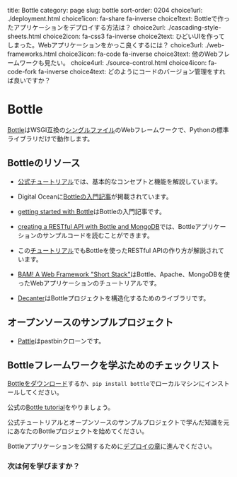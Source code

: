 title: Bottle
category: page
slug: bottle
sort-order: 0204
choice1url: ./deployment.html
choice1icon: fa-share fa-inverse
choice1text: Bottleで作ったアプリケーションをデプロイする方法は？
choice2url: ./cascading-style-sheets.html
choice2icon: fa-css3 fa-inverse
choice2text: ひどいUIを作ってしまった。Webアプリケーションをかっこ良くするには？
choice3url: ./web-frameworks.html
choice3icon: fa-code fa-inverse
choice3text: 他のWebフレームワークも見たい。
choice4url: ./source-control.html
choice4icon: fa-code-fork fa-inverse
choice4text: どのようにコードのバージョン管理をすれば良いですか？


# Bottle
<!-- [Bottle](http://bottlepy.org/docs/dev/index.html) is a WSGI-compliant
[single source file](https://github.com/defnull/bottle/blob/master/bottle.py)
web framework with no external dependencies except for the standard library
included with Python. -->
[Bottle](http://bottlepy.org/docs/dev/index.html)はWSGI互換の[シングルファイル](https://github.com/defnull/bottle/blob/master/bottle.py)のWebフレームワークで、Pythonの標準ライブラリだけで動作します。


<!-- ## Bottle resources -->
## Bottleのリソース

<!-- * The [official Bottle tutorial](http://bottlepy.org/docs/dev/tutorial.html) 
  provides a thorough view of basic concepts and features for the framework. -->
* [公式チュートリアル](http://bottlepy.org/docs/dev/tutorial.html)では、基本的なコンセプトと機能を解説しています。

<!-- * Digital Ocean provides an extensive [introductory post on Bottle](https://www.digitalocean.com/community/articles/how-to-use-the-bottle-micro-framework-to-develop-python-web-apps). -->
* Digital Oceanに[Bottleの入門記事](https://www.digitalocean.com/community/articles/how-to-use-the-bottle-micro-framework-to-develop-python-web-apps)が掲載されています。

<!-- * This tutorial provides a walkthrough for
[getting started with Bottle](http://www.giantflyingsaucer.com/blog/?p=3598). -->
* [getting started with Bottle](http://www.giantflyingsaucer.com/blog/?p=3598)はBottleの入門記事です。

<!-- * Here's a short code snippet for 
  [creating a RESTful API with Bottle and MongoDB](http://myadventuresincoding.wordpress.com/2011/01/02/creating-a-rest-api-in-python-using-bottle-and-mongodb/). -->
* [creating a RESTful API with Bottle and MongoDB](http://myadventuresincoding.wordpress.com/2011/01/02/creating-a-rest-api-in-python-using-bottle-and-mongodb/)では、Bottleアプリケーションのサンプルコードを読むことができます。

<!-- * This [tutorial](http://gotofritz.net/blog/weekly-challenge/restful-python-api-bottle/) 
  is another Bottle walkthrough for creating a RESTful web API. -->
* この[チュートリアル](http://gotofritz.net/blog/weekly-challenge/restful-python-api-bottle/)でもBottleを使ったRESTful APIの作り方が解説されています。

<!-- * [BAM! A Web Framework "Short Stack"](http://reachtim.com/articles/BAM-Short-Stack.html)
  is a walkthrough of using Bottle, Apache and MongoDB to create a web
  application. -->
* [BAM! A Web Framework "Short Stack"](http://reachtim.com/articles/BAM-Short-Stack.html)はBottle、Apache、MongoDBを使ったWebアプリケーションのチュートリアルです。

<!-- * [Decanter](http://gengo.github.io/decanter/) is a library for structuring 
  Bottle projects. -->
* [Decanter](http://gengo.github.io/decanter/)はBottleプロジェクトを構造化するためのライブラリです。

<!-- ## Open source Bottle example projects -->
## オープンソースのサンプルプロジェクト
<!-- * [Pattle](https://github.com/thekad/pasttle) is a pastebin clone built with
  Bottle. -->
* [Pattle](https://github.com/thekad/pasttle)はpastbinクローンです。

<!-- ## Bottle framework learning checklist -->
## Bottleフレームワークを学ぶためのチェックリスト

<i class="fa fa-check-square-o"></i> 
<!-- [Download Bottle](https://github.com/defnull/bottle/raw/master/bottle.py) or
install via pip with ``pip install bottle`` on your local development machine. -->
[Bottleをダウンロード](https://github.com/defnull/bottle/raw/master/bottle.py)するか、``pip install bottle``でローカルマシンにインストールしてください。

<i class="fa fa-check-square-o"></i> 
<!-- Work through the official 
[Bottle tutorial](http://bottlepy.org/docs/dev/tutorial.html). -->
公式の[Bottle tutorial](http://bottlepy.org/docs/dev/tutorial.html)をやりましょう。

<i class="fa fa-check-square-o"></i> 
<!-- Start coding your Bottle app based on what you learned in the official 
tutorial plus reading open source example applications found below.  -->
公式チュートリアルとオープンソースのサンプルプロジェクトで学んだ知識を元にあなたのBottleプロジェクトを始めてください。

<i class="fa fa-check-square-o"></i> 
<!-- Move on to the [deployment section](/deployment.html) to get your initial 
Bottle application on the web. -->
Bottleアプリケーションを公開するために[デプロイの章](./deployment.html)に進んでください。

<!-- ### What do you need to learn next? -->
### 次は何を学びますか？
